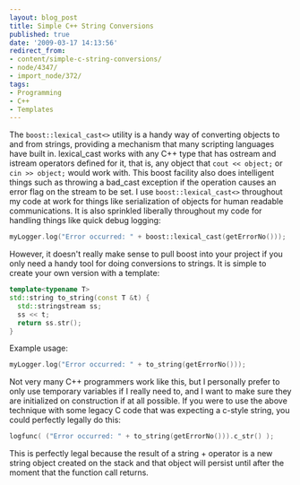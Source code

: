 ```yaml
---
layout: blog_post
title: Simple C++ String Conversions
published: true
date: '2009-03-17 14:13:56'
redirect_from:
- content/simple-c-string-conversions/
- node/4347/
- import_node/372/
tags:
- Programming
- C++
- Templates
---
```


The `boost::lexical_cast<>` utility is a handy way of converting objects to and from strings, providing a mechanism that many scripting languages have built in. lexical_cast works with any C++ type that has ostream and istream operators defined for it, that is, any object that `cout << object;` or `cin >> object;` would work with. This boost facility also does intelligent things such as throwing a bad_cast exception if the operation causes an error flag on the stream to be set. I use `boost::lexical_cast<>` throughout my code at work for things like serialization of objects for human readable communications. It is also sprinkled liberally throughout my code for handling things like quick debug logging: 

```cpp
myLogger.log("Error occurred: " + boost::lexical_cast(getErrorNo()));
```

However, it doesn't really make sense to pull boost into your project if you only need a handy tool for doing conversions to strings. It is simple to create your own version with a template: 

```cpp
template<typename T> 
std::string to_string(const T &t) {   
  std::stringstream ss;   
  ss << t;   
  return ss.str(); 
}
```

Example usage: 

```cpp
myLogger.log("Error occurred: " + to_string(getErrorNo()));
```

Not very many C++ programmers work like this, but I personally prefer to only use temporary variables if I really need to, and I want to make sure they are initialized on construction if at all possible. If you were to use the above technique with some legacy C code that was expecting a c-style string, you could perfectly legally do this:

```cpp
logfunc( ("Error occurred: " + to_string(getErrorNo())).c_str() );
```

This is perfectly legal because the result of a string + operator is a new string object created on the stack and that object will persist until after the moment that the function call returns.
